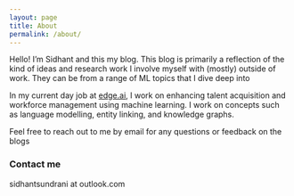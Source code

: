 ```yaml
---
layout: page
title: About
permalink: /about/
---
```


Hello! I’m Sidhant and this my blog. This blog is primarily a reflection of the kind of ideas and research work I involve myself with (mostly) outside of work. They can be from a range of ML topics that I dive deep into
  
  
In my current day job at [edge.ai](https://getedge.ai/), I work on enhancing talent acquisition and workforce management using machine learning. I work on concepts such as language modelling, entity linking, and knowledge graphs. 
  
  
Feel free to reach out to me by email for any questions or feedback on the blogs  

### Contact me

sidhantsundrani at outlook.com